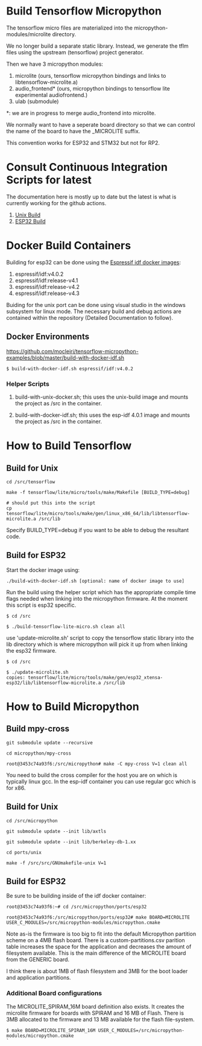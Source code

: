 # Build Tensorflow Micropython

The tensorflow micro files are materialized into the micropython-modules/microlite
directory.

We no longer build a separate static library.  Instead, we generate the tflm files using the
upstream (tensorflow) project generator.

Then we have 3 micropython modules:
1. microlite (ours, tensorflow micropython bindings and links to libtensorflow-microlite.a)
2. audio_frontend* (ours, micropython bindings to tensorflow lite experimental audiofrontend.)
3. ulab (submodule)

*: we are in progress to merge audio_frontend into microlite.

We normally want to have a seperate board directory so that we can control the name of the board
to have the _MICROLITE suffix.

This convention works for ESP32 and STM32 but not for RP2.

# Consult Continuous Integration Scripts for latest

The documentation here is mostly up to date but the latest is what is currently working for the github actions.

1. [Unix Build](.github/workflows/build_unix.yml) 
2. [ESP32 Build](.github/workflows/build_esp32.yml)

# Docker Build Containers

Building for esp32 can be done using the [Espressif idf docker images](https://hub.docker.com/r/espressif/idf):
1. espressif/idf:v4.0.2
2. espressif/idf:release-v4.1
3. espressif/idf:release-v4.2
4. espressif/idf:release-v4.3

Buiding for the unix port can be done using visual studio in the windows subsystem for linux mode.  The necessary build and debug actions are contained within the repository (Detailed Documentation to follow).

## Docker Environments

https://github.com/mocleiri/tensorflow-micropython-examples/blob/master/build-with-docker-idf.sh

```
$ build-with-docker-idf.sh espressif/idf:v4.0.2
```

### Helper Scripts


1. build-with-unix-docker.sh; this uses the unix-build image and mounts the project as /src in the container.

2. build-with-docker-idf.sh; this uses the esp-idf 4.0.1 image and mounts the project as /src in the container.

# How to Build Tensorflow

## Build for Unix

```
cd /src/tensorflow

make -f tensorflow/lite/micro/tools/make/Makefile [BUILD_TYPE=debug]

# should put this into the script
cp tensorflow/lite/micro/tools/make/gen/linux_x86_64/lib/libtensorflow-microlite.a /src/lib

```

Specify BUILD_TYPE=debug if you want to be able to debug the resultant code.

## Build for ESP32

Start the docker image using:
```
./build-with-docker-idf.sh [optional: name of docker image to use]

```

Run the build using the helper script which has the appropriate compile time flags needed when linking into the micropython firmware.  At the moment this script is esp32 specific.
```
$ cd /src

$ ./build-tensorflow-lite-micro.sh clean all

```

use 'update-microlite.sh' script to copy the tensorflow static library into the lib directory which is where micropython will pick it up from when linking the esp32 firmware.

```
$ cd /src

$ ./update-microlite.sh
copies: tensorflow/lite/micro/tools/make/gen/esp32_xtensa-esp32/lib/libtensorflow-microlite.a /src/lib
```

# How to Build Micropython

## Build mpy-cross
```
git submodule update --recursive

cd micropython/mpy-cross

root@3453c74a93f6:/src/micropython# make -C mpy-cross V=1 clean all
```
You need to build the cross compiler for the host you are on which is typically linux gcc.  In the esp-idf container
you can use regular gcc which is for x86.

## Build for Unix


```
cd /src/micropython

git submodule update --init lib/axtls

git submodule update --init lib/berkeley-db-1.xx

cd ports/unix

make -f /src/src/GNUmakefile-unix V=1

```

## Build for ESP32

Be sure to be building inside of the idf docker container:
```
root@3453c74a93f6:~# cd /src/micropython/ports/esp32

root@3453c74a93f6:/src/micropython/ports/esp32# make BOARD=MICROLITE USER_C_MOOULES=/src/micropython-modules/micropython.cmake

```

Note as-is the firmware is too big to fit into the default Micropython partition scheme on a 4MB flash board.  There is a custom-partitions.csv parition table increases the space for the application and decreases the amount of filesystem available.  This is the main difference of the MICROLITE board from the GENERIC board.


I think there is about 1MB of flash filesystem and 3MB for the boot loader and application partitions.

### Additional Board configurations

The MICROLITE_SPIRAM_16M board definition also exists.  It creates the microlite firmware for boards with SPIRAM and 16 MB of Flash.  There is 3MB allocated to the firmware and 13 MB available for the flash file-system.

```
$ make BOARD=MICROLITE_SPIRAM_16M USER_C_MODULES=/src/micropython-modules/micropython.cmake
`
